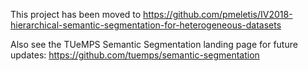 This project has been moved to https://github.com/pmeletis/IV2018-hierarchical-semantic-segmentation-for-heterogeneous-datasets

Also see the TUeMPS Semantic Segmentation landing page for future updates: https://github.com/tuemps/semantic-segmentation

